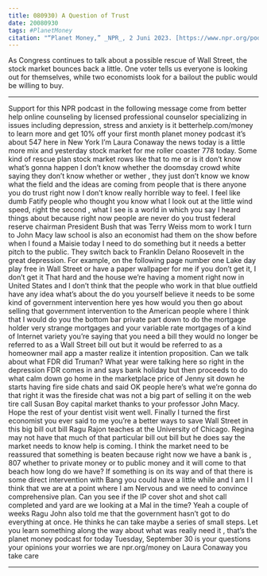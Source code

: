 ```yaml
---
title: 080930) A Question of Trust
date: 20080930
tags: #PlanetMoney
citation: "“Planet Money,” _NPR_, 2 Juni 2023. [https://www.npr.org/podcasts/510289/planet-money](https://www.npr.org/podcasts/510289/planet-money) (diakses 4 Juni 2023)."
---
```


As Congress continues to talk about a possible rescue of Wall Street, the stock market bounces back a little. One voter tells us everyone is looking out for themselves, while two economists look for a bailout the public would be willing to buy.

----

Support for this NPR podcast in the following message come from better help online counseling by licensed professional counselor specializing in issues including depression, stress and anxiety is it betterhelp.com/money to learn more and get 10% off your first month planet money podcast it’s about 547 here in New York I’m Laura Conaway the news today is a little more mix and yesterday stock market for me roller coaster 778 today. Some kind of rescue plan stock market rows like that to me or is it don’t know what’s gonna happen I don’t know whether the doomsday crowd white saying they don’t know whether or wether , they just don’t know we know what the field and the ideas are coming from people that is there anyone you do trust right now I don’t know really horrible way to feel. I feel like dumb Fatify people who thought you know what I look out at the little wind speed, right the second , what I see is a world in which you say I heard things about because right now people are never do you trust federal reserve chairman President Bush that was Terry Weiss mom to work I turn to John Macy law school is also an economist had them on the show before when I found a Maisie today  I need to do something but it needs a better pitch to the public. They switch back to Franklin Delano Roosevelt in the great depression. For example, on the following page number one Lake day play free in Wall Street or have a paper wallpaper for me if you don’t get it, I don’t get it  That hard and the house we’re having a moment right now in United States and I don’t think that the people who work in that blue outfield have any idea what’s about the do you yourself believe it needs to be some kind of government intervention here yes how would you then go about selling that government intervention to the American people where I think that I would  do you the bottom bar private part down to do the mortgage holder very strange mortgages and your variable rate mortgages of a kind of Internet variety you’re saying that you need a bill they would no longer be referred to as a Wall Street bill out but it would be referred to as a homeowner mail app  a master realize it intention proposition. Can we talk about what FDR did Truman? What year were talking here so right in the depression FDR comes in and says bank holiday but then proceeds to do what calm down go home in the marketplace price of Jenny sit down he starts having fire side chats and said OK people here’s what we’re gonna do that right it was the fireside chat was not a big part of selling it  on the web tire call Susan Boy capital market thanks to your professor John Macy. Hope the rest of your dentist visit went well. Finally I turned the first economist you ever said to me you’re a better ways to save Wall Street in this big bill out bill Ragu Rajon teaches at the University of Chicago. Regina may not have that much of that particular bill out bill but he does say the market needs to know help is coming. I think the market need to be reassured that something is beaten because right now we have a bank is , 807 whether to private money or to public money and it will come to that beach how long do we have? If something is on its way and of that there is some direct intervention with Bang you could have a little while and I am I I think that we are at a point where I am  Nervous and we need to convince comprehensive plan. Can you see if the IP cover shot and shot call completed and yard are we looking at a Mal in the time? Yeah a couple of weeks Ragu John also told me that the government hasn’t got to do everything at once. He thinks he can take maybe a series of small steps. Let you learn something along the way about what was really need it , that’s the planet money podcast for today Tuesday, September 30 is your questions your opinions your worries we are npr.org/money on Laura Conaway you take care 

----

